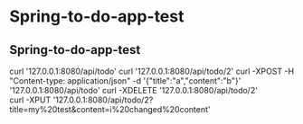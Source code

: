 # Spring-to-do-app-test
## Spring-to-do-app-test



curl '127.0.0.1:8080/api/todo'
curl '127.0.0.1:8080/api/todo/2'
curl -XPOST -H "Content-type: application/json" -d '{"title":"a","content":"b"}' '127.0.0.1:8080/api/todo'
curl -XDELETE '127.0.0.1:8080/api/todo/2'  
curl -XPUT '127.0.0.1:8080/api/todo/2?title=my%20test&content=i%20changed%20content'
